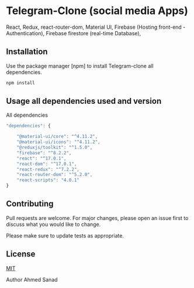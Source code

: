 
# Telegram-Clone (social media Apps)

React,
Redux,
react-router-dom,
Material UI,
Firebase (Hosting front-end - Authentication),
Firebase firestore (real-time Database),

## Installation

Use the package manager [npm] to install Telegram-clone all dependencies.

```bash
npm install
```


## Usage all dependencies used and version

All dependencies
 
```javascript
"dependencies": {

    "@material-ui/core": "^4.11.2",
    "@material-ui/icons": "^4.11.2",
    "@reduxjs/toolkit": "^1.5.0",
    "firebase": "^8.2.2",
    "react": "^17.0.1",
    "react-dom": "^17.0.1",
    "react-redux": "^7.2.2",
    "react-router-dom": "^5.2.0",
    "react-scripts": "4.0.1"
}
```

## Contributing
Pull requests are welcome. For major changes, please open an issue first to discuss what you would like to change.

Please make sure to update tests as appropriate.

## License
[MIT](https://choosealicense.com/licenses/mit/)

Author
Ahmed Sanad
